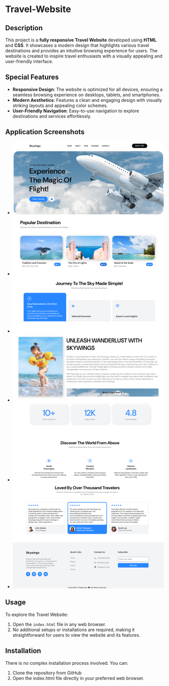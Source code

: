 # Travel-Website 

## Description  
This project is a **fully responsive Travel Website** developed using **HTML** and **CSS**. It showcases a modern design that highlights various travel destinations and provides an intuitive browsing experience for users. The website is created to inspire travel enthusiasts with a visually appealing and user-friendly interface.  

## Special Features  
- **Responsive Design**: The website is optimized for all devices, ensuring a seamless browsing experience on desktops, tablets, and smartphones.  
- **Modern Aesthetics**: Features a clean and engaging design with visually striking layouts and appealing color schemes.  
- **User-Friendly Navigation**: Easy-to-use navigation to explore destinations and services effortlessly.  

## Application Screenshots  
 - ![Travel-1](Travel-Website/Application-Screenshots/Travel-1.png)
 - ![Travel-1](Travel-Website/Application-Screenshots/Travel-2.png)
 - ![Travel-1](Travel-Website/Application-Screenshots/Travel-3.png)
 - ![Travel-1](Travel-Website/Application-Screenshots/Travel-4.png)
 - ![Travel-1](Travel-Website/Application-Screenshots/Travel-5.png)
 - ![Travel-1](Travel-Website/Application-Screenshots/Travel-6.png)

## Usage  
To explore the Travel Website:  
1. Open the `index.html` file in any web browser.  
2. No additional setups or installations are required, making it straightforward for users to view the website and its features.  

## Installation  
There is no complex installation process involved. You can:  
1. Clone the repository from GitHub
2. Open the index.html file directly in your preferred web browser.
